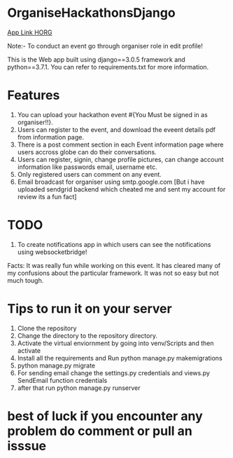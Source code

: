 # OrganiseHackathonsDjango
[App Link HORG](https://horg.herokuapp.com)

Note:- To conduct an event go through organiser role in edit profile!

This is the Web app built using django==3.0.5 framework and python==3.7.1. You can refer to requirements.txt for more information.

# Features
1. You can upload your hackathon event #{You Must be signed in as organiser!!}.
2. Users can register to the event, and download the eveent details pdf from information page.
3. There is a post comment section in each Event information page where users accross globe can do their conversations.
4. Users can register, signin, change profile pictures, can change account information like passwords email, username etc.
5. Only registered users can comment on any event.
6. Email broadcast for organiser using smtp.google.com [But i have uploaded sendgrid backend which cheated me and sent my account for review its a fun fact]

# TODO
1. To create notifications app in which users can see the notifications using websocketbridge!


Facts: It was really fun while working on this event. It has cleared many of my confusions about the particular framework. It was not so easy but not much tough.

# Tips to run it on your server
1. Clone the repository 
2. Change the directory to the repository directory.
3. Activate the virtual enviornment by going into venv/Scripts and then activate 
4. Install all the requirements and Run python manage.py makemigrations
5. python manage.py migrate
6. For sending email change the settings.py credentials and views.py SendEmail function credentials
7. after that run python manage.py runserver


# best of luck if you encounter any problem do comment or pull an isssue
